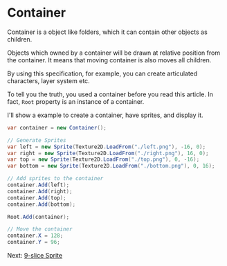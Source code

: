 # Container

Container is a object like folders, which it can contain other objects as children.

Objects which owned by a container will be drawn at relative position from the container. It means that moving container is also moves all children.

By using this specification, for example, you can create articulated characters, layer system etc.

To tell you the truth, you used a container before you read this article. In fact, `Root` property is an instance of a container.

I'll show a example to create a container, have sprites, and display it.

```cs
var container = new Container();

// Generate Sprites
var left = new Sprite(Texture2D.LoadFrom("./left.png"), -16, 0);
var right = new Sprite(Texture2D.LoadFrom("./right.png"), 16, 0);
var top = new Sprite(Texture2D.LoadFrom("./top.png"), 0, -16);
var bottom = new Sprite(Texture2D.LoadFrom("./bottom.png"), 0, 16);

// Add sprites to the container
container.Add(left);
container.Add(right);
container.Add(top);
container.Add(bottom);

Root.Add(container);

// Move the container
container.X = 128;
container.Y = 96;
```

Next: [9-slice Sprite](./9slice.md)
